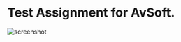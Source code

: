 # Test Assignment for AvSoft.

![screenshot](https://pp.userapi.com/c855732/v855732591/9f76a/E4REv2TdbF4.jpg)
